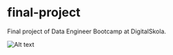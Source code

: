 # final-project
Final project of Data Engineer Bootcamp at DigitalSkola.

<img src="postgres - dwh_layer - stars_fact.png" alt="Alt text" title="Raw layer">
